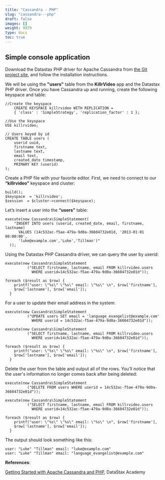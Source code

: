 ```yaml
---
title: "Cassandra - PHP"
slug: "cassandra---php"
draft: false
images: []
weight: 9979
type: docs
toc: true
---
```


## Simple console application
Download the Datastax PHP driver for Apache Cassandra from [the Git project site][1], and follow the installation instructions.

We will be using the **"users"** table from the **KillrVideo** app and the Datastax PHP driver. Once you have Cassandra up and running, create the following keyspace and table:

    //Create the keyspace
        CREATE KEYSPACE killrvideo WITH REPLICATION = 
        { 'class' : 'SimpleStrategy', 'replication_factor' : 1 };
    
    //Use the keyspace
    USE killrvideo;
    
    // Users keyed by id
    CREATE TABLE users (
        userid uuid,
        firstname text,
        lastname text,
        email text,
        created_date timestamp,
        PRIMARY KEY (userid)
    );

Create a PHP file with your favorite editor.  First, we need to connect to our **“killrvideo”** keyspace and cluster:

    build();
    $keyspace  = 'killrvideo';
    $session  = $cluster->connect($keyspace);

Let’s insert a user into the **“users”** table:

    execute(new Cassandra\SimpleStatement(
        "INSERT INTO users (userid, created_date, email, firstname, lastname) 
          VALUES (14c532ac-f5ae-479a-9d0a-36604732e01d, '2013-01-01 00:00:00', 
          'luke@example.com','Luke','Tillman')"
      ));

Using the Datastax PHP Cassandra driver, we can query the user by userid:

    execute(new Cassandra\SimpleStatement
              ("SELECT firstname, lastname, email FROM killrvideo.users
                WHERE userid=14c532ac-f5ae-479a-9d0a-36604732e01d"));
    
    foreach ($result as $row) {
        printf("user: \"%s\" \"%s\" email: \"%s\" \n", $row['firstname'],
        $row['lastname'], $row['email']);
      }

For a user to update their email address in the system:

    execute(new Cassandra\SimpleStatement
              ("UPDATE users SET email = 'language_evangelist@example.com' 
                WHERE userid = 14c532ac-f5ae-479a-9d0a-36604732e01d"));

    execute(new Cassandra\SimpleStatement
              ("SELECT firstname, lastname, email FROM killrvideo.users 
                WHERE userid=14c532ac-f5ae-479a-9d0a-36604732e01d"));

    foreach ($result as $row) {
        printf("user: \"%s\" \"%s\" email: \"%s\" \n", $row['firstname'], 
        $row['lastname'], $row['email']);
      }

Delete the user from the table and output all of the rows. You’ll notice that the user's information no longer comes back after being deleted:

    execute(new Cassandra\SimpleStatement
              ("DELETE FROM users WHERE userid = 14c532ac-f5ae-479a-9d0a-36604732e01d"));

    execute(new Cassandra\SimpleStatement
              ("SELECT firstname, lastname, email FROM killrvideo.users 
                WHERE userid=14c532ac-f5ae-479a-9d0a-36604732e01d"));

    foreach ($result as $row) {
        printf("user: \"%s\" \"%s\" email: \"%s\" \n", $row['firstname'], 
        $row['lastname'], $row['email']);
      }

The output should look something like this:

    user: "Luke" "Tillman" email: "luke@example.com" 
    user: "Luke" "Tillman" email: "language_evangelist@example.com"

**References**:

[Getting Started with Apache Cassandra and PHP][2], DataStax Academy


  [1]: https://github.com/datastax/php-driver
  [2]: https://academy.datastax.com/resources/getting-started-apache-cassandra-and-php

